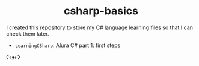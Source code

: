 <h1 align="center">csharp-basics</h1>

I created this repository to store my C# language learning files so that I can check them later.

- `LearningCSharp`: Alura C# part 1: first steps

ʕ￫ᴥ￩ʔ

